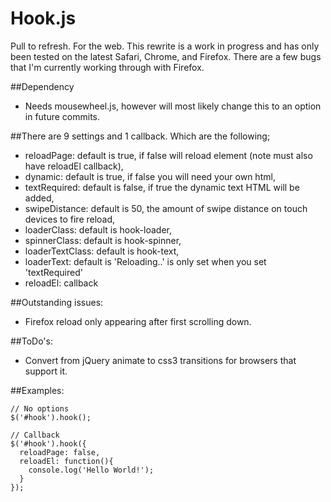 Hook.js
=======

Pull to refresh. For the web. This rewrite is a work in progress and has only been tested on the latest Safari, Chrome, and Firefox. There are a few bugs that I'm currently working through with Firefox.

##Dependency
* Needs mousewheel.js, however will most likely change this to an option in future commits.

##There are 9 settings and 1 callback. Which are the following;
* reloadPage: default is true, if false will reload element (note must also have reloadEl callback),
* dynamic: default is true, if false you will need your own html,
* textRequired: default is false, if true the dynamic text HTML will be added,
* swipeDistance: default is 50, the amount of swipe distance on touch devices to fire reload,
* loaderClass: default is hook-loader,
* spinnerClass: default is hook-spinner,
* loaderTextClass: default is hook-text,
* loaderText: default is 'Reloading..' is only set when you set 'textRequired'
* reloadEl: callback

##Outstanding issues:
* Firefox reload only appearing after first scrolling down.

##ToDo's: 
* Convert from jQuery animate to css3 transitions for browsers that support it.

##Examples:
```` JS
// No options
$('#hook').hook();

// Callback
$('#hook').hook({
  reloadPage: false,
  reloadEl: function(){
    console.log('Hello World!');
  }
});
````
